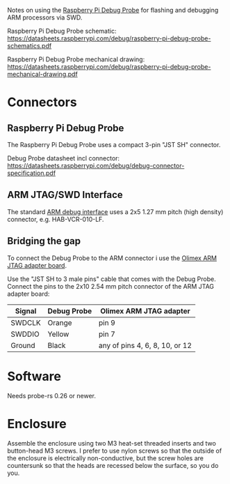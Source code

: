 Notes on using the [Raspberry Pi Debug
Probe](https://www.raspberrypi.com/documentation/microcontrollers/debug-probe.html)
for flashing and debugging ARM processors via SWD.

Raspberry Pi Debug Probe schematic:
<https://datasheets.raspberrypi.com/debug/raspberry-pi-debug-probe-schematics.pdf>

Raspberry Pi Debug Probe mechanical drawing:
<https://datasheets.raspberrypi.com/debug/raspberry-pi-debug-probe-mechanical-drawing.pdf>


# Connectors


## Raspberry Pi Debug Probe

The Raspberry Pi Debug Probe uses a compact 3-pin "JST SH" connector.

Debug Probe datasheet incl connector:
    <https://datasheets.raspberrypi.com/debug/debug-connector-specification.pdf>


## ARM JTAG/SWD Interface

The standard [ARM debug
interface](https://developer.arm.com/documentation/101636/0100/Debug-and-Trace/JTAG-SWD-Interface)
uses a 2x5 1.27 mm pitch (high density) connector, e.g. HAB-VCR-010-LF.


## Bridging the gap

To connect the Debug Probe to the ARM connector i use the [Olimex ARM JTAG
adapter board](https://www.olimex.com/Products/ARM/JTAG/ARM-JTAG-20-10/).

Use the "JST SH to 3 male pins" cable that comes with the Debug Probe.
Connect the pins to the 2x10 2.54 mm pitch connector of the ARM JTAG
adapter board:

| Signal | Debug Probe | Olimex ARM JTAG adapter |
| ------ | ----------- | ----------------------- |
| SWDCLK | Orange      | pin 9                   |
| SWDDIO | Yellow      | pin 7                   |
| Ground | Black       | any of pins 4, 6, 8, 10, or 12 |


# Software

Needs probe-rs 0.26 or newer.


# Enclosure

Assemble the enclosure using two M3 heat-set threaded inserts and
two button-head M3 screws.  I prefer to use nylon screws so that the
outside of the enclosure is electrically non-conductive, but the screw
holes are countersunk so that the heads are recessed below the surface,
so you do you.
